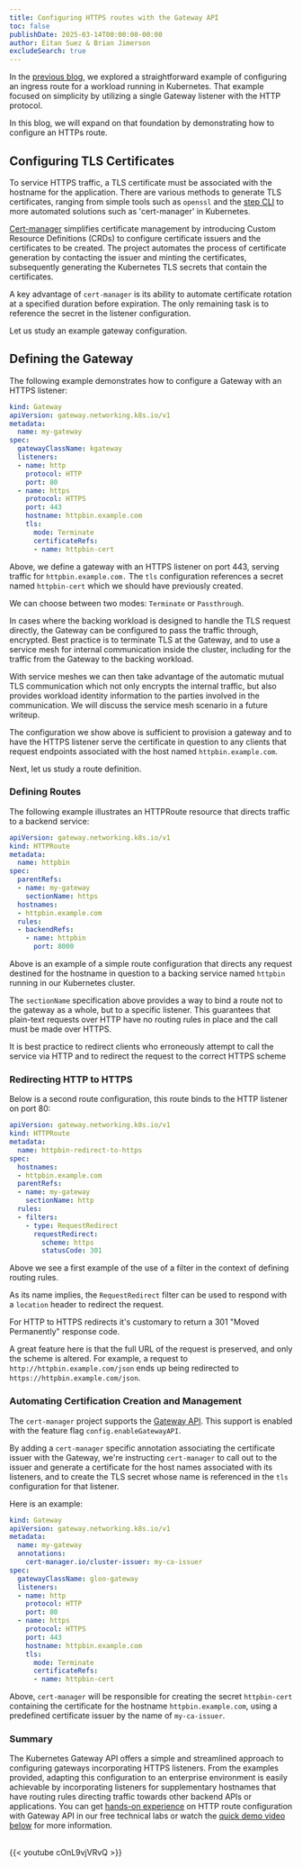 ```yaml
---
title: Configuring HTTPS routes with the Gateway API
toc: false
publishDate: 2025-03-14T00:00:00-00:00
author: Eitan Suez & Brian Jimerson 
excludeSearch: true
---
```


In the [previous blog](https://kgateway.dev/blog/introduction-to-kubernetes-gateway-api/), we explored a straightforward example of configuring an ingress route for a workload running in Kubernetes. That example focused on simplicity by utilizing a single Gateway listener with the HTTP protocol. 

In this blog, we will expand on that foundation by demonstrating how to configure an HTTPs route. 

## Configuring TLS Certificates

To service HTTPS traffic, a TLS certificate must be associated with the hostname for the application. There are various methods to generate TLS certificates, ranging from simple tools such as `openssl` and the [step CLI](https://smallstep.com/docs/step-cli/) to more automated solutions such as 'cert-manager' in Kubernetes. 

[Cert-manager](https://cert-manager.io/) simplifies certificate management by introducing Custom Resource Definitions (CRDs) to configure certificate issuers and the certificates to be created. The project automates the process of certificate generation by contacting the issuer and minting the certificates, subsequently generating the Kubernetes TLS secrets that contain the certificates.

A key advantage of `cert-manager` is its ability to automate certificate rotation at a specified duration before expiration. The only remaining task is to reference the secret in the listener configuration.

Let us study an example gateway configuration.

## Defining the Gateway

The following example demonstrates how to configure a Gateway with an HTTPS listener:
```yaml
kind: Gateway
apiVersion: gateway.networking.k8s.io/v1
metadata:
  name: my-gateway
spec:
  gatewayClassName: kgateway
  listeners:
  - name: http
    protocol: HTTP
    port: 80
  - name: https
    protocol: HTTPS
    port: 443
    hostname: httpbin.example.com
    tls:
      mode: Terminate
      certificateRefs:
      - name: httpbin-cert
```
Above, we define a gateway with an HTTPS listener on port 443, serving traffic for `httpbin.example.com.` The `tls` configuration references a secret named `httpbin-cert` which we should have previously created.

We can choose between two modes: `Terminate` or `Passthrough`.

In cases where the backing workload is designed to handle the TLS request directly, the Gateway can be configured to pass the traffic through, encrypted. Best practice is to terminate TLS at the Gateway, and to use a service mesh for internal communication inside the cluster, including for the traffic from the Gateway to the backing workload. 

With service meshes we can then take advantage of the automatic mutual TLS communication which not only encrypts the internal traffic, but also provides workload identity information to the parties involved in the communication. We will discuss the service mesh scenario in a future writeup.

The configuration we show above is sufficient to provision a gateway and to have the HTTPS listener serve the certificate in question to any clients that request endpoints associated with the host named `httpbin.example.com`.

Next, let us study a route definition.

### Defining Routes 

The following example illustrates an HTTPRoute resource that directs traffic to a backend service:
```yaml
apiVersion: gateway.networking.k8s.io/v1
kind: HTTPRoute
metadata:
  name: httpbin
spec:
  parentRefs:
  - name: my-gateway
    sectionName: https
  hostnames:
  - httpbin.example.com
  rules:
  - backendRefs:
    - name: httpbin
      port: 8000
```
Above is an example of a simple route configuration that directs any request destined for the hostname in question to a backing service named `httpbin` running in our Kubernetes cluster.

The `sectionName` specification above provides a way to bind a route not to the gateway as a whole, but to a specific listener. This guarantees that plain-text requests over HTTP have no routing rules in place and the call must be made over HTTPS.

It is best practice to redirect clients who erroneously attempt to call the service via HTTP and to redirect the request to the correct HTTPS scheme

### Redirecting HTTP to HTTPS

Below is a second route configuration, this route binds to the HTTP listener on port 80:
```yaml
apiVersion: gateway.networking.k8s.io/v1
kind: HTTPRoute
metadata:
  name: httpbin-redirect-to-https
spec:
  hostnames:
  - httpbin.example.com
  parentRefs:
  - name: my-gateway
    sectionName: http
  rules:
  - filters:
    - type: RequestRedirect
      requestRedirect:
        scheme: https
        statusCode: 301
```
Above we see a first example of the use of a filter in the context of defining routing rules.

As its name implies, the `RequestRedirect` filter can be used to respond with a `location` header to redirect the request.

For HTTP to HTTPS redirects it's customary to return a 301 "Moved Permanently" response code.

A great feature here is that the full URL of the request is preserved, and only the scheme is altered. For example, a request to `http://httpbin.example.com/json` ends up being redirected to `https://httpbin.example.com/json`.

### Automating Certification Creation and Management

The `cert-manager` project supports the [Gateway API](https://cert-manager.io/docs/usage/gateway/). This support is enabled with the feature flag `config.enableGatewayAPI`. 

By adding a `cert-manager` specific annotation associating the certificate issuer with the Gateway, we're instructing `cert-manager` to call out to the issuer and generate a certificate for the host names associated with its listeners, and to create the TLS secret whose name is referenced in the `tls` configuration for that listener.

Here is an example:
```yaml
kind: Gateway
apiVersion: gateway.networking.k8s.io/v1
metadata:
  name: my-gateway
  annotations:
    cert-manager.io/cluster-issuer: my-ca-issuer
spec:
  gatewayClassName: gloo-gateway
  listeners:
  - name: http
    protocol: HTTP
    port: 80
  - name: https
    protocol: HTTPS
    port: 443
    hostname: httpbin.example.com
    tls:
      mode: Terminate
      certificateRefs:
      - name: httpbin-cert
```
Above, `cert-manager` will be responsible for creating the secret `httpbin-cert` containing the certificate for the hostname `httpbin.example.com`, using a predefined certificate issuer by the name of `my-ca-issuer`.

### Summary

The Kubernetes Gateway API offers a simple and streamlined approach to configuring gateways incorporating HTTPS listeners. From the examples provided, adapting this configuration to an enterprise environment is easily achievable by incorporating listeners for supplementary hostnames that have routing rules directing traffic towards other backend APIs or applications. You can get [hands-on experience](https://www.solo.io/resources/lab/configure-https-with-the-gateway-api-and-kgateway) on HTTP route configuration with Gateway API in our free technical labs or watch the [quick demo video below](https://youtu.be/cOnL9vjVRvQ) for more information.

<br>
{{< youtube cOnL9vjVRvQ >}}
